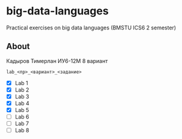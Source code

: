 # big-data-languages

Practical exercises on big data languages (BMSTU ICS6 2 semester)

## About

Кадыров Тимерлан ИУ6-12М 8 вариант

```
lab_<лр>_<вариант>_<задание>
```
- [x] Lab 1
- [x] Lab 2
- [x] Lab 3
- [x] Lab 4
- [x] Lab 5
- [ ] Lab 6
- [ ] Lab 7
- [ ] Lab 8